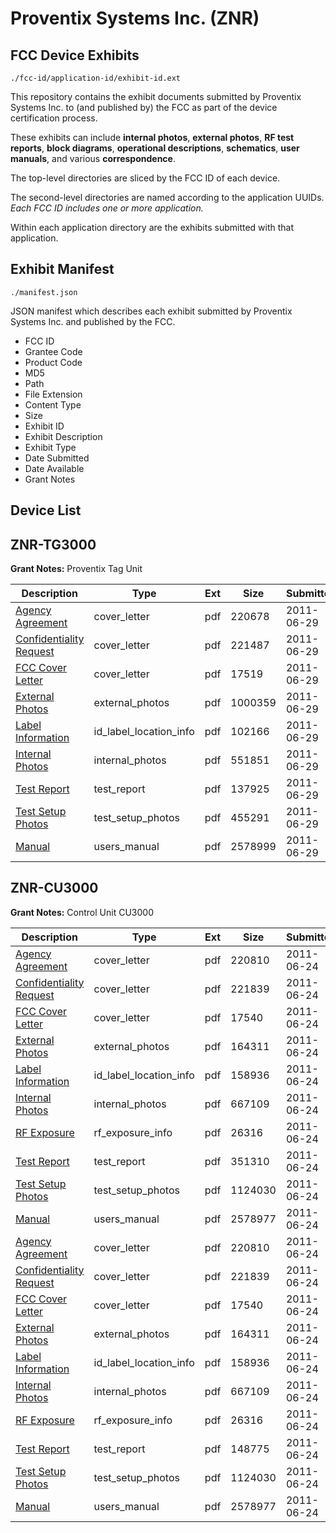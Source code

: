 # Proventix Systems Inc. (ZNR)
## FCC Device Exhibits

```
./fcc-id/application-id/exhibit-id.ext
```

This repository contains the exhibit documents submitted by Proventix Systems Inc. to (and published by) the FCC as part of the device certification process.

These exhibits can include **internal photos**, **external photos**, **RF test reports**, **block diagrams**, **operational descriptions**, **schematics**, **user manuals**, and various **correspondence**.

The top-level directories are sliced by the FCC ID of each device.

The second-level directories are named according to the application UUIDs. *Each FCC ID includes one or more application.*

Within each application directory are the exhibits submitted with that application. 

## Exhibit Manifest

```
./manifest.json
```

JSON manifest which describes each exhibit submitted by Proventix Systems Inc. and published by the FCC.

- FCC ID
- Grantee Code
- Product Code
- MD5
- Path
- File Extension
- Content Type
- Size
- Exhibit ID
- Exhibit Description
- Exhibit Type
- Date Submitted
- Date Available
- Grant Notes

## Device List
## ZNR-TG3000
**Grant Notes:** Proventix Tag Unit

| Description | Type | Ext | Size | Submitted | Available |
| ----------- | ---- | --- | ---- | --------- | --------- |
| [Agency Agreement](ZNR-TG3000/4dad225c05cb73e6dc689ca7e561c713/1492405.pdf) | cover_letter | pdf | 220678 | 2011-06-29 | 2011-06-29 |
| [Confidentiality Request](ZNR-TG3000/4dad225c05cb73e6dc689ca7e561c713/1492406.pdf) | cover_letter | pdf | 221487 | 2011-06-29 | 2011-06-29 |
| [FCC Cover Letter](ZNR-TG3000/4dad225c05cb73e6dc689ca7e561c713/1492407.pdf) | cover_letter | pdf | 17519 | 2011-06-29 | 2011-06-29 |
| [External Photos](ZNR-TG3000/4dad225c05cb73e6dc689ca7e561c713/1492404.pdf) | external_photos | pdf | 1000359 | 2011-06-29 | 2011-06-29 |
| [Label Information](ZNR-TG3000/4dad225c05cb73e6dc689ca7e561c713/1492409.pdf) | id_label_location_info | pdf | 102166 | 2011-06-29 | 2011-06-29 |
| [Internal Photos](ZNR-TG3000/4dad225c05cb73e6dc689ca7e561c713/1492408.pdf) | internal_photos | pdf | 551851 | 2011-06-29 | 2011-06-29 |
| [Test Report](ZNR-TG3000/4dad225c05cb73e6dc689ca7e561c713/1492412.pdf) | test_report | pdf | 137925 | 2011-06-29 | 2011-06-29 |
| [Test Setup Photos](ZNR-TG3000/4dad225c05cb73e6dc689ca7e561c713/1492411.pdf) | test_setup_photos | pdf | 455291 | 2011-06-29 | 2011-06-29 |
| [Manual](ZNR-TG3000/4dad225c05cb73e6dc689ca7e561c713/1492410.pdf) | users_manual | pdf | 2578999 | 2011-06-29 | 2011-06-29 |
## ZNR-CU3000
**Grant Notes:** Control Unit CU3000

| Description | Type | Ext | Size | Submitted | Available |
| ----------- | ---- | --- | ---- | --------- | --------- |
| [Agency Agreement](ZNR-CU3000/3317d48755764d5b6f4bd6f7242e6f17/1489711.pdf) | cover_letter | pdf | 220810 | 2011-06-24 | 2011-06-27 |
| [Confidentiality Request](ZNR-CU3000/3317d48755764d5b6f4bd6f7242e6f17/1489712.pdf) | cover_letter | pdf | 221839 | 2011-06-24 | 2011-06-27 |
| [FCC Cover Letter](ZNR-CU3000/3317d48755764d5b6f4bd6f7242e6f17/1489713.pdf) | cover_letter | pdf | 17540 | 2011-06-24 | 2011-06-27 |
| [External Photos](ZNR-CU3000/3317d48755764d5b6f4bd6f7242e6f17/1489710.pdf) | external_photos | pdf | 164311 | 2011-06-24 | 2011-06-27 |
| [Label Information](ZNR-CU3000/3317d48755764d5b6f4bd6f7242e6f17/1489715.pdf) | id_label_location_info | pdf | 158936 | 2011-06-24 | 2011-06-27 |
| [Internal Photos](ZNR-CU3000/3317d48755764d5b6f4bd6f7242e6f17/1489714.pdf) | internal_photos | pdf | 667109 | 2011-06-24 | 2011-06-27 |
| [RF Exposure](ZNR-CU3000/3317d48755764d5b6f4bd6f7242e6f17/1489717.pdf) | rf_exposure_info | pdf | 26316 | 2011-06-24 | 2011-06-27 |
| [Test Report](ZNR-CU3000/3317d48755764d5b6f4bd6f7242e6f17/1489719.pdf) | test_report | pdf | 351310 | 2011-06-24 | 2011-06-27 |
| [Test Setup Photos](ZNR-CU3000/3317d48755764d5b6f4bd6f7242e6f17/1489718.pdf) | test_setup_photos | pdf | 1124030 | 2011-06-24 | 2011-06-27 |
| [Manual](ZNR-CU3000/3317d48755764d5b6f4bd6f7242e6f17/1489716.pdf) | users_manual | pdf | 2578977 | 2011-06-24 | 2011-06-27 |
| [Agency Agreement](ZNR-CU3000/38197eec4f71c96212696f0100b7d1b0/1489711.pdf) | cover_letter | pdf | 220810 | 2011-06-24 | 2011-06-27 |
| [Confidentiality Request](ZNR-CU3000/38197eec4f71c96212696f0100b7d1b0/1489712.pdf) | cover_letter | pdf | 221839 | 2011-06-24 | 2011-06-27 |
| [FCC Cover Letter](ZNR-CU3000/38197eec4f71c96212696f0100b7d1b0/1489713.pdf) | cover_letter | pdf | 17540 | 2011-06-24 | 2011-06-27 |
| [External Photos](ZNR-CU3000/38197eec4f71c96212696f0100b7d1b0/1489710.pdf) | external_photos | pdf | 164311 | 2011-06-24 | 2011-06-27 |
| [Label Information](ZNR-CU3000/38197eec4f71c96212696f0100b7d1b0/1489715.pdf) | id_label_location_info | pdf | 158936 | 2011-06-24 | 2011-06-27 |
| [Internal Photos](ZNR-CU3000/38197eec4f71c96212696f0100b7d1b0/1489714.pdf) | internal_photos | pdf | 667109 | 2011-06-24 | 2011-06-27 |
| [RF Exposure](ZNR-CU3000/38197eec4f71c96212696f0100b7d1b0/1489717.pdf) | rf_exposure_info | pdf | 26316 | 2011-06-24 | 2011-06-27 |
| [Test Report](ZNR-CU3000/38197eec4f71c96212696f0100b7d1b0/1489746.pdf) | test_report | pdf | 148775 | 2011-06-24 | 2011-06-27 |
| [Test Setup Photos](ZNR-CU3000/38197eec4f71c96212696f0100b7d1b0/1489718.pdf) | test_setup_photos | pdf | 1124030 | 2011-06-24 | 2011-06-27 |
| [Manual](ZNR-CU3000/38197eec4f71c96212696f0100b7d1b0/1489716.pdf) | users_manual | pdf | 2578977 | 2011-06-24 | 2011-06-27 |
